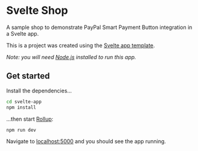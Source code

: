 
# Svelte Shop

A sample shop to demonstrate PayPal Smart Payment Button integration in a Svelte app.

This is a project was created using the [Svelte app template](https://github.com/sveltejs/template).

*Note: you will need [Node.js](https://nodejs.org) installed to run this app.*


## Get started

Install the dependencies...

```bash
cd svelte-app
npm install
```

...then start [Rollup](https://rollupjs.org):

```bash
npm run dev
```

Navigate to [localhost:5000](http://localhost:5000) and you should see the app running.
